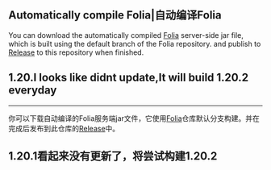 ## Automatically compile Folia|自动编译Folia
You can download the automatically compiled [Folia](https://papermc.io/software/folia) server-side jar file, which is built using the default branch of the Folia repository. and publish to [Release](https://github.com/sekaom/folia_build_action/releases) to this repository when finished.  

## 1.20.l looks like didnt update,It will build 1.20.2 everyday

------------

你可以下载自动编译的Folia服务端jar文件，它使用[Folia](https://papermc.io/software/folia)仓库默认分支构建。并在完成后发布到此仓库的[Release](https://github.com/sekaom/folia_build_action/releases)中。

## 1.20.1看起来没有更新了，将尝试构建1.20.2
